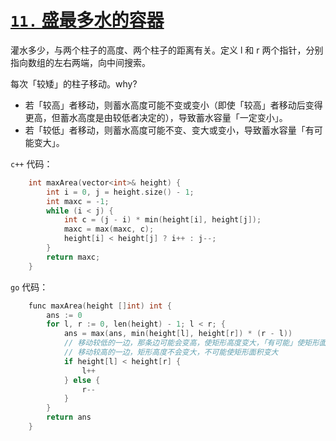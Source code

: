 # [`11.` 盛最多水的容器](https://leetcode.cn/problems/container-with-most-water)

灌水多少，与两个柱子的高度、两个柱子的距离有关。定义 l 和 r 两个指针，分别指向数组的左右两端，向中间搜索。

每次「较矮」的柱子移动。why?
- 若「较高」者移动，则蓄水高度可能不变或变小（即使「较高」者移动后变得更高，但蓄水高度是由较低者决定的），导致蓄水容量「一定变小」。
- 若「较低」者移动，则蓄水高度可能不变、变大或变小，导致蓄水容量「有可能变大」。

`c++` 代码：

```cpp
    int maxArea(vector<int>& height) {
        int i = 0, j = height.size() - 1;
        int maxc = -1;
        while (i < j) {
            int c = (j - i) * min(height[i], height[j]);
            maxc = max(maxc, c);
            height[i] < height[j] ? i++ : j--;
        }
        return maxc;
    }
```

`go` 代码：

```cpp
    func maxArea(height []int) int {
        ans := 0
        for l, r := 0, len(height) - 1; l < r; {
            ans = max(ans, min(height[l], height[r]) * (r - l))
            // 移动较低的一边，那条边可能会变高，使矩形高度变大，「有可能」使矩形面积变大；
            // 移动较高的一边，矩形高度不会变大，不可能使矩形面积变大
            if height[l] < height[r] {
                l++
            } else {
                r--
            }
        }
        return ans
    }
```
